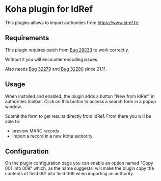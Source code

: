 # Koha plugin for IdRef

This plugins allows to import authorities from https://www.idref.fr/

## Requirements

This plugin requires patch from
[Bug 29333](https://bugs.koha-community.org/bugzilla3/show_bug.cgi?id=29333)
to work correctly.

Without it you will encounter encoding issues.

Also needs [Bug 32279](https://bugs.koha-community.org/bugzilla3/show_bug.cgi?id=32279) and [Bug 32280](https://bugs.koha-community.org/bugzilla3/show_bug.cgi?id=32280) since 21.11.

## Usage

When installed and enabled, the plugin adds a button "New from IdRef" in
authorities toolbar. Click on this button to access a search form in a popup
window.

Submit the form to get results directly from IdRef. From there you will be able
to:

* preview MARC records
* import a record in a new Koha authority

## Configuration

On the plugin configuration page you can enable an option named "Copy 001 into
009" which, as the name suggests, will make the plugin copy the contents of
field 001 into field 009 when importing an authority.

